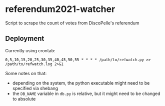 # referendum2021-watcher
Script to scrape the count of votes from DiscoPelle's referendum

## Deployment

Currently using crontab:
```
0,5,10,15,20,25,30,35,40,45,50,55 * * * * /path/to/refwatch.py >> /path/to/refwatch.log 2>&1
```

Some notes on that:
- depending on the system, the python executable might need to be specified via shebang
- the `DB_NAME` variable in `db.py` is relative, but it might need to be changed to absolute
